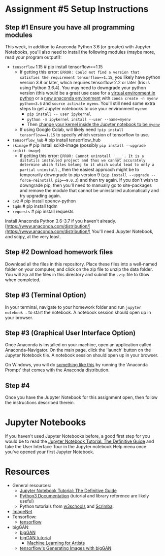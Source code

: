 # Assignment #5 Setup Instructions

## Step #1 Ensure you have all programming modules
This week, in addition to Anaconda Python 3.6 (or greater) with Jupyter Notebooks, you'll also need to install the following modules (maybe more, read your program output!):
* `tensorflow` 1.15 # pip install tensorflow==1.15
  * If getting this error: `ERROR: Could not find a version that satisfies the requirement tensorflow==1.15`, you likely have python version 3.8 or later, which requires tensorflow 2.2 or later (Iris is using Python 3.6.4). You may need to downgrade your python version (this would be a great use case for a [virtual environment in python](https://docs.python.org/3/tutorial/venv.html) or a [new anaconda environment](https://conda.io/projects/conda/en/latest/user-guide/tasks/manage-environments.html) with `conda create -n myenv python=3.6` and `source activate myenv`. You'll still need some extra steps to get Jupyter notebooks to use your environment `myenv`:
    * `pip install -- user ipykernel`
    * `python -m ipykernel install --user --name=myenv`
    * Then [change your kernel inside the Jupyter notebook to be `myenv`](https://medium.com/@nrk25693/how-to-add-your-conda-environment-to-your-jupyter-notebook-in-just-4-steps-abeab8b8d084)
  * If using Google Colab, will likely need `!pip install tensorflow==1.15` to specify which version of tensorflow to use.
* `tensorflow_hub` # pip install tensorflow_hub
* `skimage` # pip install scikit-image (possibly `pip install --upgrade scikit-image`)
  * If getting this error: `ERROR: Cannot uninstall '___'. It is a distutils installed project and thus we cannot accurately determine which files belong to it which would lead to only a partial uninstall.`, then the easiest approach might be to temporarily downgrade to pip version 9 (`pip install --upgrade --force-reinstall pip==9.0.3`) and then try again. If you don't wish to downgrade pip, then you'll need to manually go to site-packages and remove the module that cannot be uninstalled automatically and try upgrading again.
* `cv2` # pip install opencv-python
* `tqdm` # pip install tqdm
* `requests` # pip install requests

Install Anaconda Python 3.6-3.7 if you haven't already. [https://www.anaconda.com/distribution/](https://www.anaconda.com/distribution/) You'll need Jupyter Notebook, and scipy, at the very least.

## Step #2 Download homework files
Download all the files in this repository. Place these files into a well-named folder on your computer, and click on the zip file to unzip the data folder. You will zip all the files in this directory and submit the `.zip` file to Glow when completed.

## Step #3 (Terminal Option)
In your terminal, navigate to your homework folder and run `jupyter notebook .` to start the notebook. A notebook session should open up in your browser.

## Step #3 (Graphical User Interface Option)
Once Anaconda is installed on your machine, open an application called Anaconda-Navigator. On the main page, click the 'launch' button on the Jupyter Notebook tile. A notebook session should open up in your browser.

On Windows, you will do [something like this](https://pythonforundergradengineers.com/opening-a-jupyter-notebook-on-windows.html) by running the 'Anaconda Prompt' that comes with the Anaconda distribution.

## Step #4
Once you have the Jupyter Notebook for this assignment open, then follow the instructions described therein. 

# Jupyter Notebooks
If you haven't used Jupyter Notebooks before, a good first step for you would be to read the [Jupyter Notebook Tutorial: The Definitive Guide](https://www.datacamp.com/community/tutorials/tutorial-jupyter-notebook) and take the User Interface Tour in the Jupyter notebook Help menu once you've opened your first Jupyter Notebook.

# Resources
- General resources: 
    * [Jupyter Notebook Tutorial: The Definitive Guide](https://www.datacamp.com/community/tutorials/tutorial-jupyter-notebook)
    * [Python3 Documentation](https://docs.python.org/3/index.html) (tutorial and library reference are likely useful)
    * Python tutorials from [w3schools](https://www.w3schools.com/python/) and [Scrimba](https://scrimba.com/learn/python).
- [ImageNet](http://www.image-net.org/)
- Tensorflow:
  * [tensorflow](https://www.tensorflow.org/)
- bigGAN:
  * [bigGAN](https://tfhub.dev/deepmind/biggan-128/2)
  * [bigGAN tutorial](https://colab.research.google.com/drive/1rqDwIddy0eunhhV8yrznG4SNiB5XWFJJ)
    * [Machine Learning for Artists](https://ml4a.github.io/)
  * [tensorflow's Generating Images with bigGAN](https://www.tensorflow.org/hub/tutorials/biggan_generation_with_tf_hub)
